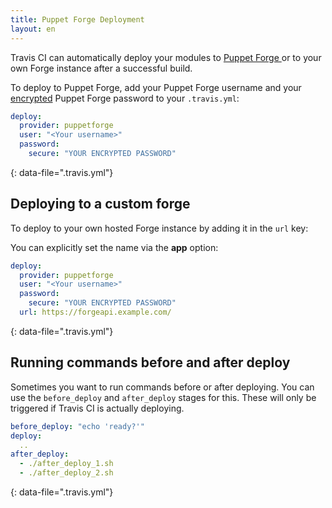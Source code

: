 ```yaml
---
title: Puppet Forge Deployment
layout: en
---
```


Travis CI can automatically deploy your modules to [Puppet Forge ](https://forge.puppet.com/) or to your own Forge instance after a successful build.

To deploy to Puppet Forge, add your Puppet Forge username and your
[encrypted](/user/encryption-keys/#usage) Puppet Forge password to your
`.travis.yml`:

```yaml
deploy:
  provider: puppetforge
  user: "<Your username>"
  password:
    secure: "YOUR ENCRYPTED PASSWORD"
```

{: data-file=".travis.yml"}

## Deploying to a custom forge

To deploy to your own hosted Forge instance by adding it in the `url` key:

You can explicitly set the name via the **app** option:

```yaml
deploy:
  provider: puppetforge
  user: "<Your username>"
  password:
    secure: "YOUR ENCRYPTED PASSWORD"
  url: https://forgeapi.example.com/
```

{: data-file=".travis.yml"}

## Running commands before and after deploy

Sometimes you want to run commands before or after deploying. You can use
the `before_deploy` and `after_deploy` stages for this. These will only be
triggered if Travis CI is actually deploying.

```yaml
before_deploy: "echo 'ready?'"
deploy:
  ..
after_deploy:
  - ./after_deploy_1.sh
  - ./after_deploy_2.sh
```

{: data-file=".travis.yml"}
